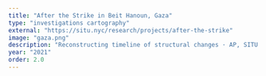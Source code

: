 ```yaml
---
title: "After the Strike in Beit Hanoun, Gaza"
type: "investigations cartography"
external: "https://situ.nyc/research/projects/after-the-strike"
image: "gaza.png"
description: "Reconstructing timeline of structural changes · AP, SITU Research"
year: "2021"
order: 2.0
---
```

